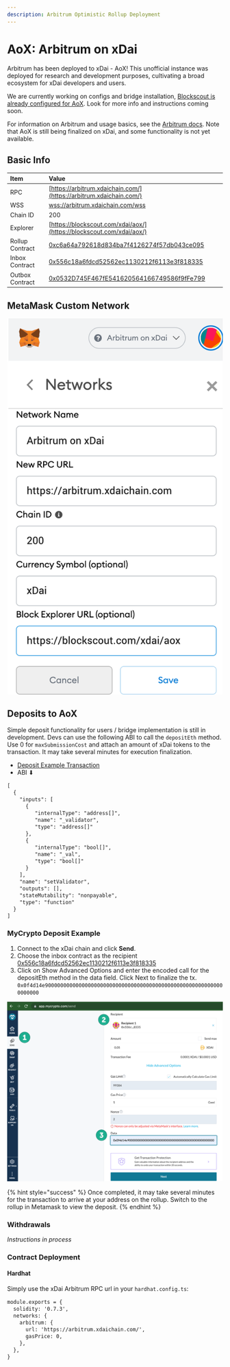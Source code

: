 ```yaml
---
description: Arbitrum Optimistic Rollup Deployment
---
```


# AoX: Arbitrum on xDai

Arbitrum has been deployed to xDai - AoX! This unofficial instance was deployed for research and development purposes, cultivating a broad ecosystem for xDai developers and users.

We are currently working on configs and bridge installation, [Blockscout is already configured for AoX](https://blockscout.com/xdai/aox/). Look for more info and instructions coming soon.

For information on Arbitrum and usage basics, see the [Arbitrum docs](https://developer.offchainlabs.com/docs/developer_quickstart). Note that AoX is still being finalized on xDai, and some functionality is not yet available. 

## Basic Info

| Item | Value |
| :--- | :--- |
| RPC | [https://arbitrum.xdaichain.com/](https://arbitrum.xdaichain.com/) |
| WSS | [wss://arbitrum.xdaichain.com/wss](wss://arbitrum.xdaichain.com/wss) |
| Chain ID | 200 |
| Explorer | [https://blockscout.com/xdai/aox/](https://blockscout.com/xdai/aox/) |
| Rollup Contract | [0xc6a64a792618d834ba7f4126274f57db043ce095](https://blockscout.com/xdai/mainnet/address/0xc6A64a792618D834ba7F4126274F57DB043CE095/transactions) |
| Inbox Contract | [0x556c18a6fdcd52562ec1130212f6113e3f818335](https://blockscout.com/xdai/mainnet/address/0x556c18a6FDcd52562Ec1130212f6113e3F818335/transactions) |
| Outbox Contract | [0x0532D745F467fE541620564166749586f9fFe799](https://blockscout.com/xdai/mainnet/address/0x0532D745F467fE541620564166749586f9fFe799/transactions) |

## MetaMask Custom Network

![](../../.gitbook/assets/xdai-arbitrum.png)

## Deposits to AoX

Simple deposit functionality for users / bridge implementation is still in development. Devs can use the following ABI to call the  `depositEth` method. Use 0 for `maxSubmissionCost` and attach an amount of xDai tokens to the transaction. It may take several minutes for execution finalization. 

* [Deposit Example Transaction](https://blockscout.com/xdai/mainnet/tx/0x9cf6d6b352e5788ed2edea164431980d237c287ecf4a4ae0e7aca234ca9c42b1)
* ABI ⬇ 

```text
[
  {
    "inputs": [
      {
         "internalType": "address[]",
         "name": "_validator",
         "type": "address[]"
      },
      {
         "internalType": "bool[]",
         "name": "_val",
         "type": "bool[]"
      }
    ],
    "name": "setValidator",
    "outputs": [],
    "stateMutability": "nonpayable",
    "type": "function"
  }
]
```

### MyCrypto Deposit Example

1. Connect to the xDai chain and click **Send**.
2. Choose the inbox contract as the recipient [0x556c18a6fdcd52562ec1130212f6113e3f818335](https://blockscout.com/xdai/mainnet/address/0x556c18a6FDcd52562Ec1130212f6113e3F818335/transactions)
3. Click on Show Advanced Options and enter the encoded call for the depositEth method in the data field. Click Next to finalize the tx. `0x0f4d14e90000000000000000000000000000000000000000000000000000000000000000`

![](../../.gitbook/assets/my-crypto-1.png)

{% hint style="success" %}
Once completed, it may take several minutes for the transaction to arrive at your address on the rollup. Switch to the rollup in Metamask to view the deposit.
{% endhint %}

### Withdrawals

_Instructions in process_

### Contract Deployment

#### Hardhat

Simply use the xDai Arbitrum RPC url in your `hardhat.config.ts`:

```text
module.exports = {
  solidity: '0.7.3',
  networks: {
    arbitrum: {
      url: 'https://arbitrum.xdaichain.com/',
      gasPrice: 0,
    },
  },
}
```

